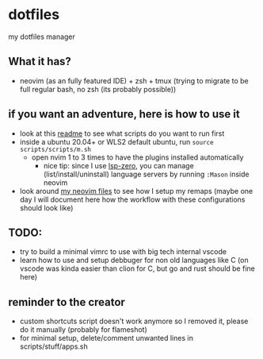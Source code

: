# dotfiles

my dotfiles manager

## What it has?
- neovim (as an fully featured IDE) + zsh + tmux (trying to migrate to be full regular bash, no zsh (its probably possible))

## if you want an adventure, here is how to use it
- look at this [readme](https://github.com/zegabr/dotfiles/blob/main/scripts/scripts/README.md) to see what scripts do you want to run first
- inside a ubuntu 20.04+ or WLS2 default ubuntu, run `source scripts/scripts/m.sh`
  - open nvim 1 to 3 times to have the plugins installed automatically 
    - nice tip: since I use [lsp-zero](https://github.com/VonHeikemen/lsp-zero.nvim), you can manage (list/install/uninstall) language servers by running `:Mason` inside neovim
- look around [my neovim files](https://github.com/zegabr/dotfiles/tree/main/nvim/.config/nvim) to see how I setup my remaps (maybe one day I will document here how the workflow with these configurations should look like)

## TODO:
- try to build a minimal vimrc to use with big tech internal vscode
- learn how to use and setup debbuger for non old languages like C (on vscode was kinda easier than clion for C, but go and rust should be fine here)


## reminder to the creator
- custom shortcuts script doesn't work anymore so I removed it, please do it manually (probably for flameshot)
- for minimal setup, delete/comment unwanted lines in scripts/stuff/apps.sh
